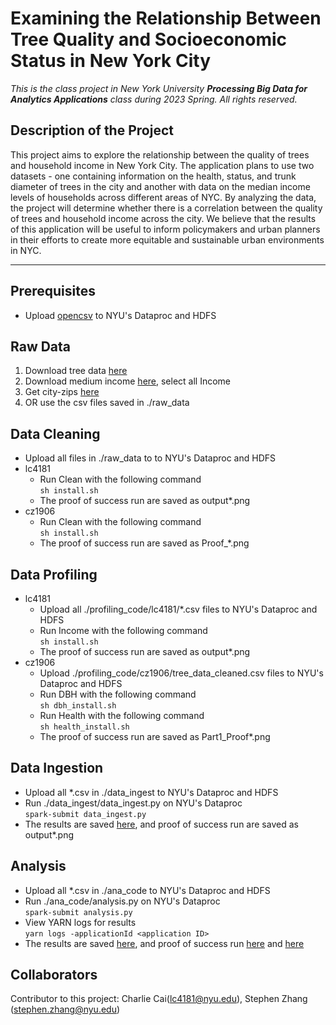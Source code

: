 # Examining the Relationship Between Tree Quality and Socioeconomic Status in New York City

_This is the class project in New York University **Processing Big Data for Analytics Applications** class during 2023 Spring. All rights reserved._


## Description of the Project
This project aims to explore the relationship between the quality of trees and household income in New York City. The application plans to use two datasets - one containing information on the health, status, and trunk diameter of trees in the city and another with data on the median income levels of households across different areas of NYC. By analyzing the data, the project will determine whether there is a correlation between the quality of trees and household income across the city. We believe that the results of this application will be useful to inform policymakers and urban planners in their efforts to create more equitable and sustainable urban environments in NYC.

-----

## Prerequisites
- Upload [opencsv](./opencsv-5.7.1.jar) to NYU's Dataproc and HDFS

## Raw Data
1. Download tree data [here](https://data.cityofnewyork.us/Environment/2015-Street-Tree-Census-Tree-Data/pi5s-9p35)
2. Download medium income [here](https://data.cccnewyork.org/data/download#0,8/66), select all Income
3. Get city-zips [here](./data_ingest/city_zips.csv)
4. OR use the csv files saved in ./raw_data

## Data Cleaning
- Upload all files in ./raw_data to to NYU's Dataproc and HDFS
- lc4181 <br>
    - Run Clean with the following command <br>
    ```sh install.sh```
    - The proof of success run are saved as output*.png
- cz1906 <br>
    - Run Clean with the following command <br>
    ```sh install.sh```
    - The proof of success run are saved as Proof_*.png

## Data Profiling
- lc4181 <br>
    - Upload all ./profiling_code/lc4181/*.csv files to NYU's Dataproc and HDFS
    - Run Income with the following command <br>
    ```sh install.sh```
    - The proof of success run are saved as output*.png
- cz1906 <br>
    - Upload ./profiling_code/cz1906/tree_data_cleaned.csv files to NYU's Dataproc and HDFS
    - Run DBH with the following command <br>
    ```sh dbh_install.sh```
    - Run Health with the following command <br>
    ```sh health_install.sh```
    - The proof of success run are saved as Part1_Proof*.png

## Data Ingestion
- Upload all *.csv in ./data_ingest to NYU's Dataproc and HDFS
- Run ./data_ingest/data_ingest.py on NYU's Dataproc <br>
```spark-submit data_ingest.py```
- The results are saved [here](./data_ingest/result.csv), and proof of success run are saved as output*.png

## Analysis
- Upload all *.csv in ./ana_code to NYU's Dataproc and HDFS
- Run ./ana_code/analysis.py on NYU's Dataproc <br>
```spark-submit analysis.py```
- View YARN logs for results <br>
```yarn logs -applicationId <application ID>```
- The results are saved [here](./ana_code/result.txt), and proof of success run [here](./ana_code/output1.png) and [here](./ana_code/output2.png)

## Collaborators
Contributor to this project: Charlie Cai(lc4181@nyu.edu), Stephen Zhang (stephen.zhang@nyu.edu)
